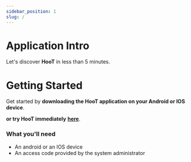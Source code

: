 ```yaml
---
sidebar_position: 1
slug: /
---
```


# Application Intro

Let's discover **HooT** in less than 5 minutes.

# Getting Started

Get started by **downloading the HooT application on your Android or IOS device**.

**or try HooT immediately** **[here](https://dev.hoot.mx/)**.

### What you'll need

- An android or an IOS device
- An access code provided by the system administrator

<!-- ## Generate a new site

Generate a new Docusaurus site using the **classic template**.

The classic template will automatically be added to your project after you run the command:

```bash
npm init docusaurus@latest my-website classic
```

You can type this command into Command Prompt, Powershell, Terminal, or any other integrated terminal of your code editor.

The command also installs all necessary dependencies you need to run Docusaurus. -->

<!-- ## Start your site

Run the development server:

```bash
cd my-website
npm run start
```

The `cd` command changes the directory you're working with. In order to work with your newly created Docusaurus site, you'll need to navigate the terminal there.

The `npm run start` command builds your website locally and serves it through a development server, ready for you to view at http://localhost:3000/. -->

<!-- Open `docs/intro.md` (this page) and edit some lines: the site **reloads automatically** and displays your changes. -->
